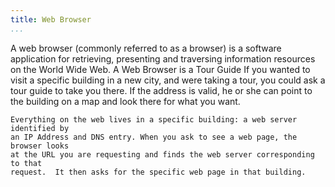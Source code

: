 ```yaml
---
title: Web Browser
...
```


<Definition source="Wikipedia" href="http://en.wikipedia.org/wiki/Web_browser">
  A web browser (commonly referred to as a browser) is a software application
  for retrieving, presenting and traversing information resources on the World
  Wide Web.
</Definition>

<Metaphor id="tour-guide">
  <M4Title>A Web Browser is a Tour Guide</M4Title>
  <M4Content>
    If you wanted to visit a specific building in a new city, and were taking a
    tour, you could ask a tour guide to take you there.  If the address is valid,
    he or she can point to the building on a map and look there for what you want.

    Everything on the web lives in a specific building: a web server identified by
    an IP Address and DNS entry. When you ask to see a web page, the browser looks
    at the URL you are requesting and finds the web server corresponding to that
    request.  It then asks for the specific web page in that building.
  </M4Content>
  <M4Author handle="clintandrewhall" href="http://www.github.com/clintandrewhall" />
</Metaphor>
